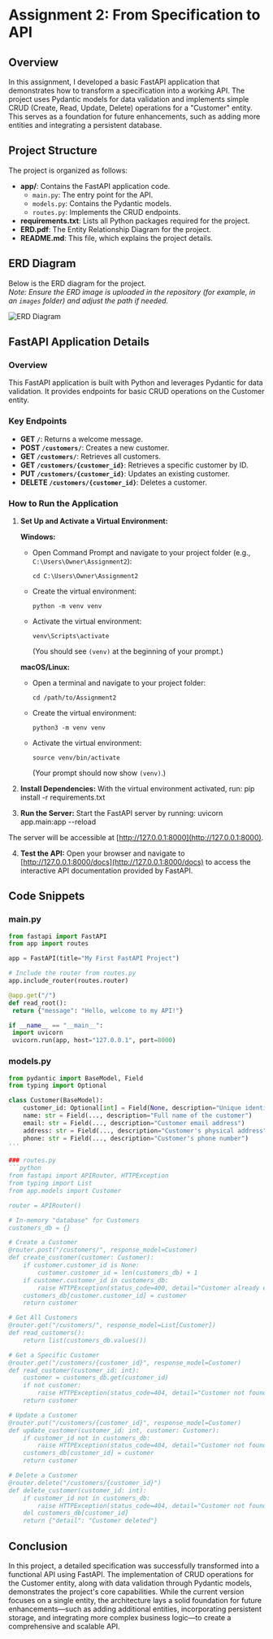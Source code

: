 # Assignment 2: From Specification to API

## Overview
In this assignment, I developed a basic FastAPI application that demonstrates how to transform a specification into a working API. The project uses Pydantic models for data validation and implements simple CRUD (Create, Read, Update, Delete) operations for a "Customer" entity. This serves as a foundation for future enhancements, such as adding more entities and integrating a persistent database.

## Project Structure
The project is organized as follows:

- **app/**: Contains the FastAPI application code.
  - `main.py`: The entry point for the API.
  - `models.py`: Contains the Pydantic models.
  - `routes.py`: Implements the CRUD endpoints.
- **requirements.txt**: Lists all Python packages required for the project.
- **ERD.pdf**: The Entity Relationship Diagram for the project.
- **README.md**: This file, which explains the project details.

## ERD Diagram
Below is the ERD diagram for the project.  
*Note: Ensure the ERD image is uploaded in the repository (for example, in an `images` folder) and adjust the path if needed.*

![ERD Diagram](images/ERD.png)

## FastAPI Application Details

### Overview
This FastAPI application is built with Python and leverages Pydantic for data validation. It provides endpoints for basic CRUD operations on the Customer entity.

### Key Endpoints
- **GET `/`**: Returns a welcome message.
- **POST `/customers/`**: Creates a new customer.
- **GET `/customers/`**: Retrieves all customers.
- **GET `/customers/{customer_id}`**: Retrieves a specific customer by ID.
- **PUT `/customers/{customer_id}`**: Updates an existing customer.
- **DELETE `/customers/{customer_id}`**: Deletes a customer.

### How to Run the Application

1. **Set Up and Activate a Virtual Environment:**

   **Windows:**
   - Open Command Prompt and navigate to your project folder (e.g., `C:\Users\Owner\Assignment2`):
     ```
     cd C:\Users\Owner\Assignment2
     ```
   - Create the virtual environment:
     ```
     python -m venv venv
     ```
   - Activate the virtual environment:
     ```
     venv\Scripts\activate
     ```
     (You should see `(venv)` at the beginning of your prompt.)

   **macOS/Linux:**
   - Open a terminal and navigate to your project folder:
     ```
     cd /path/to/Assignment2
     ```
   - Create the virtual environment:
     ```
     python3 -m venv venv
     ```
   - Activate the virtual environment:
     ```
     source venv/bin/activate
     ```
     (Your prompt should now show `(venv)`.)

2. **Install Dependencies:**
   With the virtual environment activated, run:
	pip install -r requirements.txt

3. **Run the Server:**
Start the FastAPI server by running:
	uvicorn app.main:app --reload

The server will be accessible at [http://127.0.0.1:8000](http://127.0.0.1:8000).

4. **Test the API:**
Open your browser and navigate to [http://127.0.0.1:8000/docs](http://127.0.0.1:8000/docs) to access the interactive API documentation provided by FastAPI.

## Code Snippets

### main.py
```python
from fastapi import FastAPI
from app import routes

app = FastAPI(title="My First FastAPI Project")

# Include the router from routes.py
app.include_router(routes.router)

@app.get("/")
def read_root():
 return {"message": "Hello, welcome to my API!"}

if __name__ == "__main__":
 import uvicorn
 uvicorn.run(app, host="127.0.0.1", port=8000)
```

### models.py
```python
from pydantic import BaseModel, Field
from typing import Optional

class Customer(BaseModel):
    customer_id: Optional[int] = Field(None, description="Unique identifier for the customer")
    name: str = Field(..., description="Full name of the customer")
    email: str = Field(..., description="Customer email address")
    address: str = Field(..., description="Customer's physical address")
    phone: str = Field(..., description="Customer's phone number")
'''

### routes.py
```python
from fastapi import APIRouter, HTTPException
from typing import List
from app.models import Customer

router = APIRouter()

# In-memory "database" for Customers
customers_db = {}

# Create a Customer
@router.post("/customers/", response_model=Customer)
def create_customer(customer: Customer):
    if customer.customer_id is None:
        customer.customer_id = len(customers_db) + 1
    if customer.customer_id in customers_db:
        raise HTTPException(status_code=400, detail="Customer already exists")
    customers_db[customer.customer_id] = customer
    return customer

# Get All Customers
@router.get("/customers/", response_model=List[Customer])
def read_customers():
    return list(customers_db.values())

# Get a Specific Customer
@router.get("/customers/{customer_id}", response_model=Customer)
def read_customer(customer_id: int):
    customer = customers_db.get(customer_id)
    if not customer:
        raise HTTPException(status_code=404, detail="Customer not found")
    return customer

# Update a Customer
@router.put("/customers/{customer_id}", response_model=Customer)
def update_customer(customer_id: int, customer: Customer):
    if customer_id not in customers_db:
        raise HTTPException(status_code=404, detail="Customer not found")
    customers_db[customer_id] = customer
    return customer

# Delete a Customer
@router.delete("/customers/{customer_id}")
def delete_customer(customer_id: int):
    if customer_id not in customers_db:
        raise HTTPException(status_code=404, detail="Customer not found")
    del customers_db[customer_id]
    return {"detail": "Customer deleted"}
```

## Conclusion
In this project, a detailed specification was successfully transformed into a functional API using FastAPI. The implementation of CRUD operations for the Customer entity, along with data validation through Pydantic models, demonstrates the project's core capabilities. While the current version focuses on a single entity, the architecture lays a solid foundation for future enhancements—such as adding additional entities, incorporating persistent storage, and integrating more complex business logic—to create a comprehensive and scalable API.

